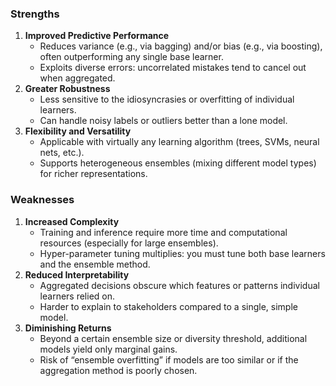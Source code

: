 ### Strengths

1. **Improved Predictive Performance**
    - Reduces variance (e.g., via bagging) and/or bias (e.g., via boosting), often outperforming any single base learner.
    - Exploits diverse errors: uncorrelated mistakes tend to cancel out when aggregated.
2. **Greater Robustness**
    - Less sensitive to the idiosyncrasies or overfitting of individual learners.
    - Can handle noisy labels or outliers better than a lone model.
3. **Flexibility and Versatility**
    - Applicable with virtually any learning algorithm (trees, SVMs, neural nets, etc.).
    - Supports heterogeneous ensembles (mixing different model types) for richer representations.
        
### Weaknesses

1. **Increased Complexity**
    - Training and inference require more time and computational resources (especially for large ensembles).
    - Hyper-parameter tuning multiplies: you must tune both base learners and the ensemble method.
2. **Reduced Interpretability**
    - Aggregated decisions obscure which features or patterns individual learners relied on.
    - Harder to explain to stakeholders compared to a single, simple model.
3. **Diminishing Returns**
    - Beyond a certain ensemble size or diversity threshold, additional models yield only marginal gains.
    - Risk of “ensemble overfitting” if models are too similar or if the aggregation method is poorly chosen.